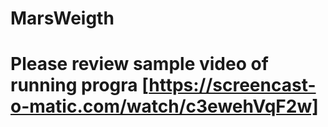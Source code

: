 # MarsWeigth

# Please review sample video of running progra [https://screencast-o-matic.com/watch/c3ewehVqF2w]
